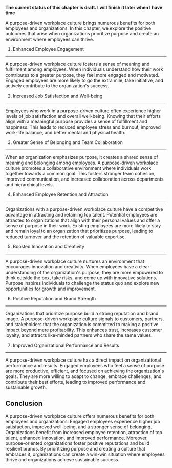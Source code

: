 **The current status of this chapter is draft. I will finish it later when I have time**

A purpose-driven workplace culture brings numerous benefits for both employees and organizations. In this chapter, we explore the positive outcomes that arise when organizations prioritize purpose and create an environment where employees can thrive.

1. Enhanced Employee Engagement
-------------------------------

A purpose-driven workplace culture fosters a sense of meaning and fulfillment among employees. When individuals understand how their work contributes to a greater purpose, they feel more engaged and motivated. Engaged employees are more likely to go the extra mile, take initiative, and actively contribute to the organization's success.

2. Increased Job Satisfaction and Well-being
--------------------------------------------

Employees who work in a purpose-driven culture often experience higher levels of job satisfaction and overall well-being. Knowing that their efforts align with a meaningful purpose provides a sense of fulfillment and happiness. This leads to reduced employee stress and burnout, improved work-life balance, and better mental and physical health.

3. Greater Sense of Belonging and Team Collaboration
----------------------------------------------------

When an organization emphasizes purpose, it creates a shared sense of meaning and belonging among employees. A purpose-driven workplace culture promotes a collaborative environment where individuals work together towards a common goal. This fosters stronger team cohesion, improved communication, and increased collaboration across departments and hierarchical levels.

4. Enhanced Employee Retention and Attraction
---------------------------------------------

Organizations with a purpose-driven workplace culture have a competitive advantage in attracting and retaining top talent. Potential employees are attracted to organizations that align with their personal values and offer a sense of purpose in their work. Existing employees are more likely to stay and remain loyal to an organization that prioritizes purpose, leading to reduced turnover and the retention of valuable expertise.

5. Boosted Innovation and Creativity
------------------------------------

A purpose-driven workplace culture nurtures an environment that encourages innovation and creativity. When employees have a clear understanding of the organization's purpose, they are more empowered to think outside the box, take risks, and come up with innovative solutions. Purpose inspires individuals to challenge the status quo and explore new opportunities for growth and improvement.

6. Positive Reputation and Brand Strength
-----------------------------------------

Organizations that prioritize purpose build a strong reputation and brand image. A purpose-driven workplace culture signals to customers, partners, and stakeholders that the organization is committed to making a positive impact beyond mere profitability. This enhances trust, increases customer loyalty, and attracts like-minded partners who share the same values.

7. Improved Organizational Performance and Results
--------------------------------------------------

A purpose-driven workplace culture has a direct impact on organizational performance and results. Engaged employees who feel a sense of purpose are more productive, efficient, and focused on achieving the organization's goals. They are more willing to adapt to change, embrace challenges, and contribute their best efforts, leading to improved performance and sustainable growth.

Conclusion
----------

A purpose-driven workplace culture offers numerous benefits for both employees and organizations. Engaged employees experience higher job satisfaction, improved well-being, and a stronger sense of belonging. Organizations benefit from increased employee retention, attraction of top talent, enhanced innovation, and improved performance. Moreover, purpose-oriented organizations foster positive reputations and build resilient brands. By prioritizing purpose and creating a culture that embraces it, organizations can create a win-win situation where employees thrive and organizations achieve sustainable success.
